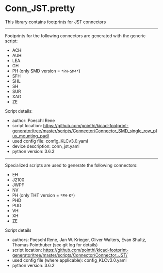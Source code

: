 # Conn_JST.pretty
This library contains footprints for JST connectors

---

Footprints for the following connectors are generated with the generic script:

- ACH
- AUH
- LEA
- GH
- PH (only SMD version = `*PH-SM4*`)
- SFH
- SHL
- SH
- SUR
- XAG
- ZE

Script details:

- author: Poeschl Rene
- script location: https://github.com/pointhi/kicad-footprint-generator/tree/master/scripts/Connector/Connector_SMD_single_row_plus_mounting_pad/
- used config file: config_KLCv3.0.yaml
- device description: conn_jst.yaml
- python version: 3.6.2

---

Specialized scripts are used to generate the following connectors:
- EH
- J2100
- JWPF
- NV
- PH (only THT version = `*PH-K*`)
- PHD
- PUD
- VH
- XH
- ZE

Script details
- authors: Poeschl Rene, Jan W. Krieger, Oliver Walters, Evan Shultz, Thomas Pointhuber (see git log for details)
- script location: https://github.com/pointhi/kicad-footprint-generator/tree/master/scripts/Connector/Connector_JST/
- used config file (where applicable): config_KLCv3.0.yaml
- python version: 3.6.2
